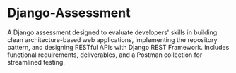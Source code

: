 # Django-Assessment
A Django assessment designed to evaluate developers' skills in building clean architecture-based web applications, implementing the repository pattern, and designing RESTful APIs with Django REST Framework. Includes functional requirements, deliverables, and a Postman collection for streamlined testing.

